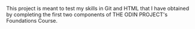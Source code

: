 This project is meant to test my skills in Git and HTML that I have obtained by completing
the first two components of THE ODIN PROJECT's Foundations Course.